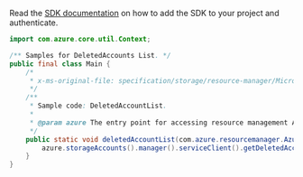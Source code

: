 Read the [SDK documentation](https://github.com/Azure/azure-sdk-for-java/blob/azure-resourcemanager_2.10.0/sdk/resourcemanager/azure-resourcemanager/README.md) on how to add the SDK to your project and authenticate.

```java
import com.azure.core.util.Context;

/** Samples for DeletedAccounts List. */
public final class Main {
    /*
     * x-ms-original-file: specification/storage/resource-manager/Microsoft.Storage/stable/2021-04-01/examples/DeletedAccountList.json
     */
    /**
     * Sample code: DeletedAccountList.
     *
     * @param azure The entry point for accessing resource management APIs in Azure.
     */
    public static void deletedAccountList(com.azure.resourcemanager.AzureResourceManager azure) {
        azure.storageAccounts().manager().serviceClient().getDeletedAccounts().list(Context.NONE);
    }
}
```
